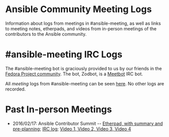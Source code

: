 Ansible Community Meeting Logs
==============================

Information about logs from meetings in #ansible-meeting, as well as links to meeting notes, etherpads, and videos from in-person meetings of the contributors to the Ansible community.

#ansible-meeting IRC Logs
=========================
The #ansible-meeting bot is graciously provided to us by our friends in the [Fedora Project community](https://fedoraproject.org). The bot, Zodbot, is a [Meetbot](https://wiki.debian.org/MeetBot) IRC bot.

All *meeting* logs from #ansible-meeting can be seen [here](https://meetbot.fedoraproject.org/sresults/?group_id=ansible-meeting&type=channel). No other logs are recorded.


Past In-person Meetings
=======================

* 2016/02/17: Ansible Contributor Summit -- [Etherpad, with summary and pre-planning](https://public.etherpad-mozilla.org/p/ansible-summit); [IRC log](https://gist.github.com/gregdek/4ed5bd745881570a17db); [Video 1, ](https://www.youtube.com/watch?v=l7v7RSHwGhk)[Video 2, ](https://www.youtube.com/watch?v=47vidc1P-ZE)[Video 3, ](https://www.youtube.com/watch?v=c3WNhsHW7Xc)[Video 4](https://www.youtube.com/watch?v=qPuQ-UToen0)
